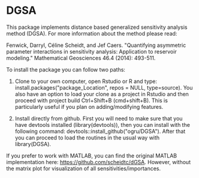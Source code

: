 # DGSA

This package implements distance based generalized sensitivity analysis method (DGSA). For more information about the method please read:  

Fenwick, Darryl, Céline Scheidt, and Jef Caers. "Quantifying asymmetric parameter interactions in sensitivity analysis: 
Application to reservoir modeling." Mathematical Geosciences 46.4 (2014): 493-511.

To install the package you can follow two paths:

1. Clone to your own computer, open Rstudio or R and type: install.packages("package_Location", repos = NULL, type=source). You also have 
   an option to load your clone as a project in Rstudio and then proceed with project build Ctrl+Shift+B (cmd+shift+B). This is particularly 
   useful if you plan on adding/modifying features.

2. Install directly from github. 
   First you will need to make sure that you have devtools installed (library(devtools)), then you can install with the following command:
   devtools::install_github("ogru/DGSA"). After that you can proceed to load the routines in the usual way with library(DGSA).

If you prefer to work with MATLAB, you can find the original MATLAB implementation here: https://github.com/scheidtc/dGSA. However, without 
the matrix plot for visualization of all sensitivities/importances. 

